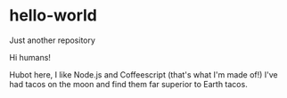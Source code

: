 # hello-world
Just another repository

Hi humans!

Hubot here, I like Node.js and Coffeescript (that's what I'm made of!)
I've had tacos on the moon and find them far superior to Earth tacos.
